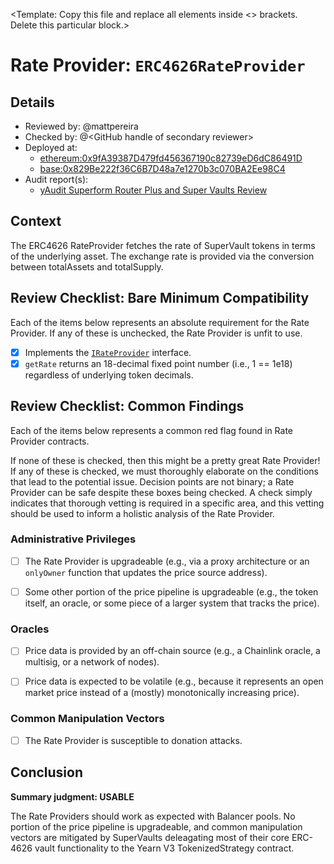 \<Template: Copy this file and replace all elements inside \<\> brackets. Delete this particular block.\>

# Rate Provider: `ERC4626RateProvider`

## Details
- Reviewed by: @mattpereira
- Checked by: @\<GitHub handle of secondary reviewer\>
- Deployed at:
    - [ethereum:0x9fA39387D479fd456367190c82739eD6dC86491D](https://etherscan.io/address/0x9fA39387D479fd456367190c82739eD6dC86491D#code)
    - [base:0x829Be222f36C6B7D48a7e1270b3c070BA2Ee98C4](https://basescan.org/address/0x829Be222f36C6B7D48a7e1270b3c070BA2Ee98C4#code)
- Audit report(s):
    - [yAudit Superform Router Plus and Super Vaults Review](https://github.com/superform-xyz/SuperVaults/blob/main/audits/yAudit_report.pdf)

## Context
The ERC4626 RateProvider fetches the rate of SuperVault tokens in terms of the underlying asset. The exchange rate is provided via the conversion between totalAssets and totalSupply.

## Review Checklist: Bare Minimum Compatibility
Each of the items below represents an absolute requirement for the Rate Provider. If any of these is unchecked, the Rate Provider is unfit to use.

- [x] Implements the [`IRateProvider`](https://github.com/balancer/balancer-v2-monorepo/blob/bc3b3fee6e13e01d2efe610ed8118fdb74dfc1f2/pkg/interfaces/contracts/pool-utils/IRateProvider.sol) interface.
- [x] `getRate` returns an 18-decimal fixed point number (i.e., 1 == 1e18) regardless of underlying token decimals.

## Review Checklist: Common Findings
Each of the items below represents a common red flag found in Rate Provider contracts.

If none of these is checked, then this might be a pretty great Rate Provider! If any of these is checked, we must thoroughly elaborate on the conditions that lead to the potential issue. Decision points are not binary; a Rate Provider can be safe despite these boxes being checked. A check simply indicates that thorough vetting is required in a specific area, and this vetting should be used to inform a holistic analysis of the Rate Provider.

### Administrative Privileges
- [ ] The Rate Provider is upgradeable (e.g., via a proxy architecture or an `onlyOwner` function that updates the price source address). 

- [ ] Some other portion of the price pipeline is upgradeable (e.g., the token itself, an oracle, or some piece of a larger system that tracks the price). 

### Oracles
- [ ] Price data is provided by an off-chain source (e.g., a Chainlink oracle, a multisig, or a network of nodes). 

- [ ] Price data is expected to be volatile (e.g., because it represents an open market price instead of a (mostly) monotonically increasing price). 

### Common Manipulation Vectors
- [ ] The Rate Provider is susceptible to donation attacks.


## Conclusion
**Summary judgment: USABLE**

The Rate Providers should work as expected with Balancer pools. No portion of the price pipeline is upgradeable, and common manipulation vectors are mitigated by SuperVaults deleagating most of their core ERC-4626 vault functionality to the Yearn V3 TokenizedStrategy contract.
